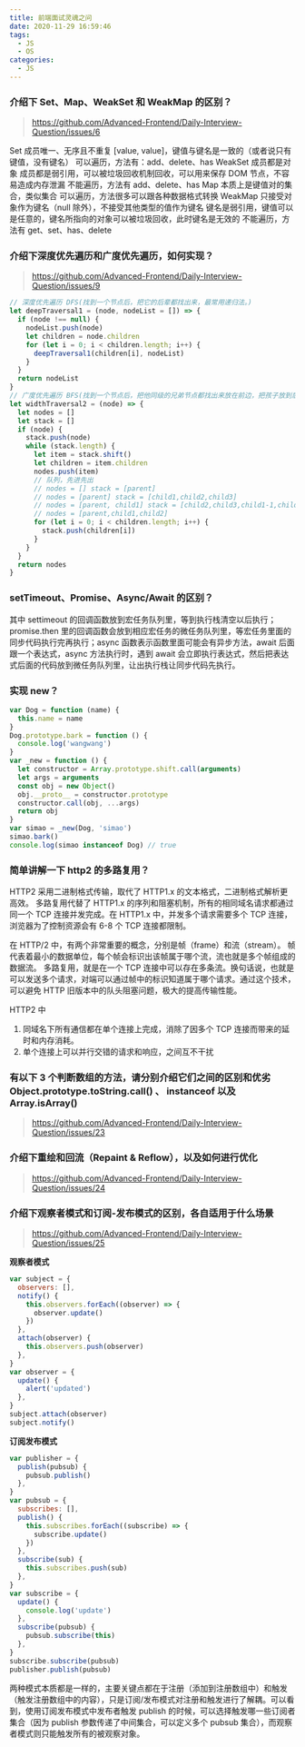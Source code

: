 ```yaml
---
title: 前端面试灵魂之问
date: 2020-11-29 16:59:46
tags:
  - JS
  - OS
categories:
  - JS
---
```


### 介绍下 Set、Map、WeakSet 和 WeakMap 的区别？

> https://github.com/Advanced-Frontend/Daily-Interview-Question/issues/6

Set
成员唯一、无序且不重复
[value, value]，键值与键名是一致的（或者说只有键值，没有键名）
可以遍历，方法有：add、delete、has
WeakSet
成员都是对象
成员都是弱引用，可以被垃圾回收机制回收，可以用来保存 DOM 节点，不容易造成内存泄漏
不能遍历，方法有 add、delete、has
Map
本质上是键值对的集合，类似集合
可以遍历，方法很多可以跟各种数据格式转换
WeakMap
只接受对象作为键名（null 除外），不接受其他类型的值作为键名
键名是弱引用，键值可以是任意的，键名所指向的对象可以被垃圾回收，此时键名是无效的
不能遍历，方法有 get、set、has、delete

### 介绍下深度优先遍历和广度优先遍历，如何实现？

> https://github.com/Advanced-Frontend/Daily-Interview-Question/issues/9

```javascript
// 深度优先遍历 DFS(找到一个节点后，把它的后辈都找出来，最常用递归法。)
let deepTraversal1 = (node, nodeList = []) => {
  if (node !== null) {
    nodeList.push(node)
    let children = node.children
    for (let i = 0; i < children.length; i++) {
      deepTraversal1(children[i], nodeList)
    }
  }
  return nodeList
}
// 广度优先遍历 BFS(找到一个节点后，把他同级的兄弟节点都找出来放在前边，把孩子放到后边，最常用 while)
let widthTraversal2 = (node) => {
  let nodes = []
  let stack = []
  if (node) {
    stack.push(node)
    while (stack.length) {
      let item = stack.shift()
      let children = item.children
      nodes.push(item)
      // 队列，先进先出
      // nodes = [] stack = [parent]
      // nodes = [parent] stack = [child1,child2,child3]
      // nodes = [parent, child1] stack = [child2,child3,child1-1,child1-2]
      // nodes = [parent,child1,child2]
      for (let i = 0; i < children.length; i++) {
        stack.push(children[i])
      }
    }
  }
  return nodes
}
```

### setTimeout、Promise、Async/Await 的区别？

其中 settimeout 的回调函数放到宏任务队列里，等到执行栈清空以后执行；
promise.then 里的回调函数会放到相应宏任务的微任务队列里，等宏任务里面的同步代码执行完再执行；async 函数表示函数里面可能会有异步方法，await 后面跟一个表达式，async 方法执行时，遇到 await 会立即执行表达式，然后把表达式后面的代码放到微任务队列里，让出执行栈让同步代码先执行。

### 实现 new？

```javascript
var Dog = function (name) {
  this.name = name
}
Dog.prototype.bark = function () {
  console.log('wangwang')
}
var _new = function () {
  let constructor = Array.prototype.shift.call(arguments)
  let args = arguments
  const obj = new Object()
  obj.__proto__ = constructor.prototype
  constructor.call(obj, ...args)
  return obj
}
var simao = _new(Dog, 'simao')
simao.bark()
console.log(simao instanceof Dog) // true
```

### 简单讲解一下 http2 的多路复用？

HTTP2 采用二进制格式传输，取代了 HTTP1.x 的文本格式，二进制格式解析更高效。
多路复用代替了 HTTP1.x 的序列和阻塞机制，所有的相同域名请求都通过同一个 TCP 连接并发完成。在 HTTP1.x 中，并发多个请求需要多个 TCP 连接，浏览器为了控制资源会有 6-8 个 TCP 连接都限制。

在 HTTP/2 中，有两个非常重要的概念，分别是帧（frame）和流（stream）。
帧代表着最小的数据单位，每个帧会标识出该帧属于哪个流，流也就是多个帧组成的数据流。
多路复用，就是在一个 TCP 连接中可以存在多条流。换句话说，也就是可以发送多个请求，对端可以通过帧中的标识知道属于哪个请求。通过这个技术，可以避免 HTTP 旧版本中的队头阻塞问题，极大的提高传输性能。

HTTP2 中

1. 同域名下所有通信都在单个连接上完成，消除了因多个 TCP 连接而带来的延时和内存消耗。
2. 单个连接上可以并行交错的请求和响应，之间互不干扰

### 有以下 3 个判断数组的方法，请分别介绍它们之间的区别和优劣 Object.prototype.toString.call() 、 instanceof 以及 Array.isArray()

> https://github.com/Advanced-Frontend/Daily-Interview-Question/issues/23

### 介绍下重绘和回流（Repaint & Reflow），以及如何进行优化

> https://github.com/Advanced-Frontend/Daily-Interview-Question/issues/24

### 介绍下观察者模式和订阅-发布模式的区别，各自适用于什么场景

> https://github.com/Advanced-Frontend/Daily-Interview-Question/issues/25

**观察者模式**

```javascript
var subject = {
  observers: [],
  notify() {
    this.observers.forEach((observer) => {
      observer.update()
    })
  },
  attach(observer) {
    this.observers.push(observer)
  },
}
var observer = {
  update() {
    alert('updated')
  },
}
subject.attach(observer)
subject.notify()
```

**订阅发布模式**

```javascript
var publisher = {
  publish(pubsub) {
    pubsub.publish()
  },
}
var pubsub = {
  subscribes: [],
  publish() {
    this.subscribes.forEach((subscribe) => {
      subscribe.update()
    })
  },
  subscribe(sub) {
    this.subscribes.push(sub)
  },
}
var subscribe = {
  update() {
    console.log('update')
  },
  subscribe(pubsub) {
    pubsub.subscribe(this)
  },
}
subscribe.subscribe(pubsub)
publisher.publish(pubsub)
```

两种模式本质都是一样的，主要关键点都在于注册（添加到注册数组中）和触发（触发注册数组中的内容），只是订阅/发布模式对注册和触发进行了解耦。可以看到，使用订阅发布模式中发布者触发 publish 的时候，可以选择触发哪一些订阅者集合（因为 publish 参数传递了中间集合，可以定义多个 pubsub 集合），而观察者模式则只能触发所有的被观察对象。
